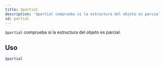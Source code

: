 ```yaml
---
title: $partial
description: '$partial comprueba si la estructura del objeto es parcial.'
id: partial
---
```


`$partial` comprueba si la estructura del objeto es parcial.

## Uso

```php
$partial
```